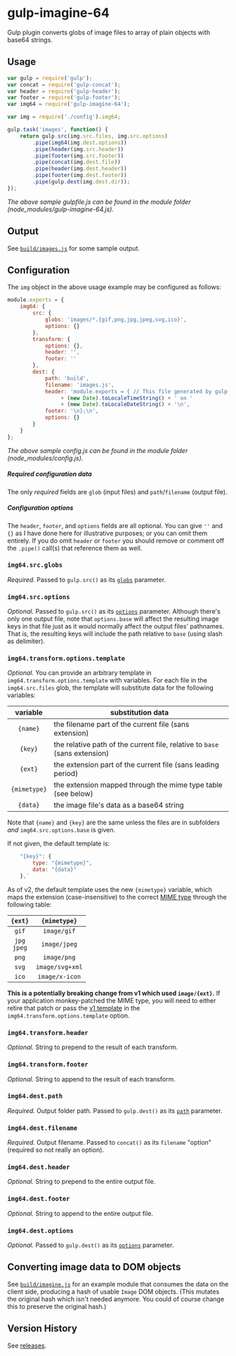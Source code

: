 # gulp-imagine-64
Gulp plugin converts globs of image files to array of plain objects with base64 strings.

## Usage

```javascript
var gulp = require('gulp');
var concat = require('gulp-concat');
var header = require('gulp-header');
var footer = require('gulp-footer');
var img64 = require('gulp-imagine-64');

var img = require('./config').img64;

gulp.task('images', function() {
    return gulp.src(img.src.files, img.src.options)
        .pipe(img64(img.dest.options))
        .pipe(header(img.src.header))
        .pipe(footer(img.src.footer))
        .pipe(concat(img.dest.file))
        .pipe(header(img.dest.header))
        .pipe(footer(img.dest.footer))
        .pipe(gulp.dest(img.dest.dir));
});
```

_The above sample gulpfile.js can be found in the module folder (node_modules/gulp-imagine-64.js)._

## Output
See [`build/images.js`](https://github.com/joneit/gulp-imagine-64/blob/master/build/images.js) for some sample output.

## Configuration
The `img` object in the above usage example may be configured as follows:

```javascript
module.exports = {
    img64: {
        src: {
            globs: 'images/*.{gif,png,jpg,jpeg,svg,ico}',
            options: {}
        },
        transform: {
            options: {},
            header: '',
            footer: ''
        },
        dest: {
            path: 'build',
            filename: 'images.js',
            header: 'module.exports = { // This file generated by gulp-imagine-64 at '
                 + (new Date).toLocaleTimeString() + ' on '
                 + (new Date).toLocaleDateString() + '\n',
            footer: '\n};\n',
            options: {}
        }
    }
};
```

_The above sample config.js can be found in the module folder (node_modules/config.js)._

##### Required configuration data
The only _required_ fields are `glob` (input files) and `path`/`filename` (output file).

##### Configuration options
The `header`, `footer`, and `options` fields are all optional. You can give `''` and `{}` as I have done here for illustrative purposes; or you can omit them entirely. If you do omit `header` or `footer` you should remove or comment off the `.pipe()` call(s) that reference them as well.

### `img64.src.globs`
_Required._ Passed to `gulp.src()` as its [`globs`](https://github.com/gulpjs/gulp/blob/master/docs/API.md#globs) parameter.

### `img64.src.options`
_Optional._ Passed to `gulp.src()` as its [`options`](https://github.com/gulpjs/gulp/blob/master/docs/API.md#options) parameter. Although there's only one output file, note that `options.base` will affect the resulting image keys in that file just as it would normally affect the output files' pathnames. That is, the resulting keys will include the path relative to `base` (using slash as delimiter).

### `img64.transform.options.template`
_Optional._ You can provide an arbitrary template in `img64.transform.options.template` with variables. For each file in the `img64.src.files` glob, the template will substitute data for the following variables:

variable|substitution data
:---:|--------
`{name}` | the filename part of the current file (sans extension)
`{key}` | the relative path of the current file, relative to `base` (sans extension)
`{ext}` | the extension part of the current file (sans leading period)
`{mimetype}` | the extension mapped through the mime type table (see below)
`{data}` | the image file's data as a base64 string

Note that `{name}` and `{key}` are the same unless the files are in subfolders _and_ `img64.src.options.base` is given.

If not given, the default template is:
```javascript
    "{key}": {
        type: "{mimetype}",
        data: "{data}"
    },`
```

As of v2, the default template uses the new `{mimetype}` variable, which maps the extension (case-insensitive) to the correct [MIME type](https://developer.mozilla.org/en-US/docs/Web/HTTP/Basics_of_HTTP/MIME_types#Image_types) through the following table:

`{ext}` | `{mimetype}`
:---: | :---:
`gif` | `image/gif`
`jpg`<br>`jpeg` | `image/jpeg`
`png` | `image/png`
`svg` | `image/svg+xml`
`ico` | `image/x-icon`

**This is a potentially breaking change from v1 which used `image/{ext}`.** If your application monkey-patched the MIME type, you will need to either retire that patch or pass the [v1 template](https://github.com/joneit/gulp-imagine-64/blob/1.0.1/README.md#img64transformoptionstemplate) in the `img64.transform.options.template` option.

### `img64.transform.header`
_Optional._ String to prepend to the result of each transform.

### `img64.transform.footer`
_Optional._ String to append to the result of each transform.

### `img64.dest.path`
_Required._ Output folder path. Passed to `gulp.dest()` as its [`path`](https://github.com/gulpjs/gulp/blob/master/docs/API.md#path) parameter.

### `img64.dest.filename`
_Required._ Output filename. Passed to `concat()` as its `filename` "option" (required so not really an option).

### `img64.dest.header`
_Optional._ String to prepend to the entire output file.

### `img64.dest.footer`
_Optional._ String to append to the entire output file.

### `img64.dest.options`
_Optional._ Passed to `gulp.dest()` as its [`options`](https://github.com/gulpjs/gulp/blob/master/docs/API.md#options-1) parameter.

## Converting image data to DOM objects
See [`build/imagine.js`](https://github.com/joneit/gulp-imagine-64/blob/master/build/imagine.js) for an example module that consumes the data on the client side, producing a hash of usable `Image` DOM objects. (This mutates the original hash which isn't needed anymore. You could of course change this to preserve the original hash.)

## Version History
See [releases](https://github.com/joneit/gulp-imagine-64/releases).
